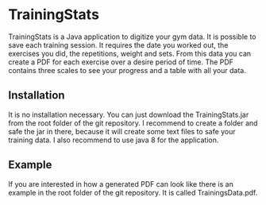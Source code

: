 # TrainingStats
TrainingStats is a Java application to digitize your gym data. It is possible to save 
each training session. It requires the date you worked out, the exercises you did, the 
repetitions, weight and sets. From this data you can create a PDF for each exercise over 
a desire period of time. The PDF contains three scales to see your progress and a table with all your data.

## Installation
It is no installation necessary. You can just download the TrainingStats.jar from the root folder of the git repository.
I recommend to create a folder and safe the jar in there, because it will create some text files to safe your training data. 
I also recommend to use java 8 for the application.

## Example
If you are interested in how a generated PDF can look like there is an example in the root folder of the git repository. It is called TrainingsData.pdf.
